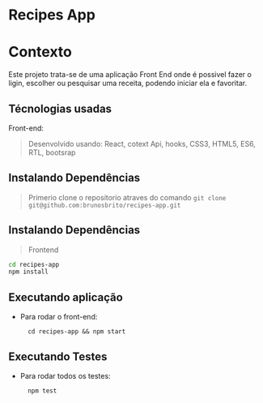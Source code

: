 # Recipes App

# Contexto
Este projeto trata-se de uma aplicação Front End onde é possivel fazer o ligin, escolher ou pesquisar uma receita, podendo iniciar ela e favoritar.

## Técnologias usadas

Front-end:
> Desenvolvido usando: React, cotext Api, hooks, CSS3, HTML5, ES6, RTL, bootsrap

## Instalando Dependências

> Primerio clone o repositorio atraves do comando 
```git clone git@github.com:brunosbrito/recipes-app.git```

## Instalando Dependências

> Frontend
```bash
cd recipes-app
npm install
``` 
## Executando aplicação

* Para rodar o front-end:

  ```
    cd recipes-app && npm start
  ```

## Executando Testes

* Para rodar todos os testes:

  ```
    npm test
  ```
